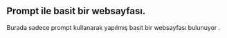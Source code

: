 ## Prompt ile basit bir websayfası.
Burada sadece prompt kullanarak yapılmış basit bir websayfası bulunuyor .
